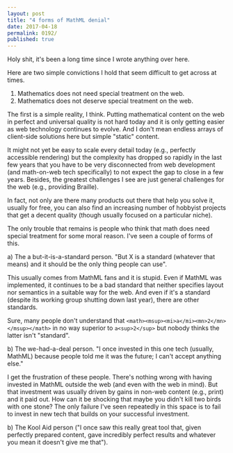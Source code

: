 ```yaml
---
layout: post
title: "4 forms of MathML denial"
date: 2017-04-18
permalink: 0192/
published: true
---
```



Holy shit, it's been a long time since I wrote anything over here.

Here are two simple convictions I hold that seem difficult to get across at times. 

1. Mathematics does not need special treatment on the web.
2. Mathematics does not deserve special treatment on the web.

The first is a simple reality, I think. Putting mathematical content on the web in perfect and universal quality is not hard today and it is only getting easier as web technology continues to evolve. And I don't mean endless arrays of client-side solutions here but simple "static" content.

It might not yet be easy to scale every detail today (e.g., perfectly accessible rendering) but the complexity has dropped so rapidly in the last few years that you have to be very disconnected from web development (and math-on-web tech specifically) to not expect the gap to close in a few years. Besides, the greatest challenges I see are just general challenges for the web (e.g., providing Braille).

In fact, not only are there many products out there that help you solve it, usually for free, you can also find an increasing number of hobbyist projects that get a decent quality (though usually focused on a particular niche).

The only trouble that remains is people who think that math does need special treatment for some moral reason. I've seen a couple of forms of this.

a) The a but-it-is-a-standard person. "But X is a standard (whatever that means) and it should be the only thing people can use".

This usually comes from MathML fans and it is stupid. Even if MathML was implemented, it continues to be a bad standard that neither specifies layout nor semantics in a suitable way for the web. And even if it's a standard (despite its working group shutting down last year), there are other standards. 

Sure, many people don't understand that `<math><msup><mi>a</mi><mn>2</mn></msup></math>` in no way superior to `a<sup>2</sup>` but nobody thinks the latter isn't "standard".

b) The we-had-a-deal person. "I once invested in this one tech (usually, MathML) because people told me it was the future; I can't accept anything else."

I get the frustration of these people. There's nothing wrong with having invested in MathML outside the web (and even with the web in mind). But that investment was usually driven by gains in non-web content (e.g., print) and it paid out. How can it be shocking that maybe you didn't kill two birds with one stone? The only failure I've seen repeatedly in this space is to fail to invest in new tech that builds on your successful investment.

b) The Kool Aid person ("I once saw this really great tool that, given perfectly prepared content, gave incredibly perfect results and whatever you mean it doesn't give me that").

